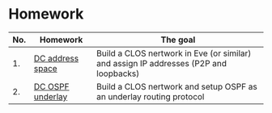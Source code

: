 # Homework

| No. | Homework                               | The goal                                                                              |
|-----|--------------------------------------  | ------------------------------------------------------------------------------------- |
| 1.  | [DC address space](01__dc_addr_space)  | Build a CLOS nertwork in Eve (or similar) and assign IP addresses (P2P and loopbacks) |
| 2.  | [DC OSPF underlay](02__underlay_ospf)  | Build a CLOS nertwork and setup OSPF as an underlay routing protocol                  | 



